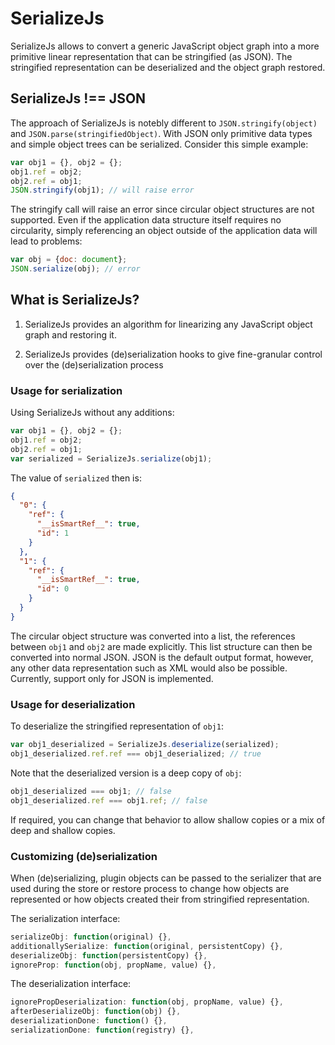 # SerializeJs

SerializeJs allows to convert a generic JavaScript object graph into a more
primitive linear representation that can be stringified (as JSON). The
stringified representation can be deserialized and the object graph restored.

## SerializeJs !== JSON

The approach of SerializeJs is notebly different to `JSON.stringify(object)`
and `JSON.parse(stringifiedObject)`. With JSON only primitive data types and
simple object trees can be serialized. Consider this simple example:

```js
var obj1 = {}, obj2 = {};
obj1.ref = obj2;
obj2.ref = obj1;
JSON.stringify(obj1); // will raise error
```

The stringify call will raise an error since circular object structures are
not supported. Even if the application data structure itself requires no
circularity, simply referencing an object outside of the application data will
lead to problems:

```js
var obj = {doc: document};
JSON.serialize(obj); // error
```

## What is SerializeJs?

1. SerializeJs provides an algorithm for linearizing any JavaScript object
graph and restoring it.

2. SerializeJs provides (de)serialization hooks to give fine-granular control
over the (de)serialization process

### Usage for serialization

Using SerializeJs without any additions:

```js
var obj1 = {}, obj2 = {};
obj1.ref = obj2;
obj2.ref = obj1;
var serialized = SerializeJs.serialize(obj1);
```

The value of `serialized` then is:

```JSON
{
  "0": {
    "ref": {
      "__isSmartRef__": true,
      "id": 1
    }
  },
  "1": {
    "ref": {
      "__isSmartRef__": true,
      "id": 0
    }
  }
}
```

The circular object structure was converted into a list, the references
between `obj1` and `obj2` are made explicitly. This list structure can then be
converted into normal JSON. JSON is the default output format, however, any
other data representation such as XML would also be possible. Currently,
support only for JSON is implemented.

### Usage for deserialization

To deserialize the stringified representation of `obj1`:
```js
var obj1_deserialized = SerializeJs.deserialize(serialized);
obj1_deserialized.ref.ref === obj1_deserialized; // true
```

Note that the deserialized version is a deep copy of `obj`:

```js
obj1_deserialized === obj1; // false
obj1_deserialized.ref === obj1.ref; // false
```

If required, you can change that behavior to allow shallow copies or a mix of
deep and shallow copies.

### Customizing (de)serialization

When (de)serializing, plugin objects can be passed to the serializer that are
used during the store or restore process to change how objects are represented
or how objects created their from stringified representation.

The serialization interface:

```js
serializeObj: function(original) {},
additionallySerialize: function(original, persistentCopy) {},
deserializeObj: function(persistentCopy) {},
ignoreProp: function(obj, propName, value) {},
```

The deserialization interface:
```js
ignorePropDeserialization: function(obj, propName, value) {},
afterDeserializeObj: function(obj) {},
deserializationDone: function() {},
serializationDone: function(registry) {},
```
